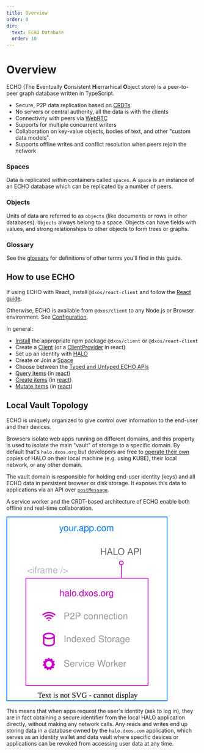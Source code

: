 ```yaml
---
title: Overview
order: 0
dir:
  text: ECHO Database
  order: 10
---
```


# Overview

ECHO (The **E**ventually **C**onsistent **H**ierrarhical **O**bject store) is a peer-to-peer graph database written in TypeScript.

*   Secure, P2P data replication based on [CRDTs](https://en.wikipedia.org/wiki/Conflict-free_replicated_data_type)
*   No servers or central authority, all the data is with the clients
*   Connectivity with peers via [WebRTC](https://en.wikipedia.org/wiki/WebRTC)
*   Supports for multiple concurrent writers
*   Collaboration on key-value objects, bodies of text, and other "custom data models".
*   Supports offline writes and conflict resolution when peers rejoin the network

### Spaces

Data is replicated within containers called `spaces`. A `space` is an instance of an ECHO database which can be replicated by a number of peers.

### Objects

Units of data are referred to as `objects` (like documents or rows in other databases). `Objects` always belong to a space. Objects can have fields with values, and strong relationships to other objects to form trees or graphs.

### Glossary

See the [glossary](glossary) for definitions of other terms you'll find in this guide.

## How to use ECHO
If using ECHO with React, install `@dxos/react-client` and follow the [React guide](react).

Otherwise, ECHO is available from `@dxos/client` to any Node.js or Browser environment. See [Configuration](configuration).

In general:

*   [Install](installation) the appropriate npm package `@dxos/client` or `@dxos/react-client`
*   Create a [Client](configuration) (or a [ClientProvider](react/cofiguration) in react)
*   Set up an identity with [HALO](../halo)
*   Create or Join a [Space](spaces)
*   Choose between the [Typed and Untyped ECHO APIs](typed)
*   [Query items](queries) (in [react](react/queries))
*   [Create items](mutations#creating-items) (in [react](react/mutations))
*   [Mutate items](mutations#mutating-data) (in [react](react/mutations))

## Local Vault Topology
ECHO is uniquely organized to give control over information to the end-user and their devices. 

Browsers isolate web apps running on different domains, and this property is used to isolate the main "vault" of storage to a specific domain. By default that's `halo.dxos.org` but developers are free to [operate their own](advanced#custom-halo-source) copies of HALO on their local machine (e.g. using KUBE), their local network, or any other domain. 

The vault domain is responsible for holding end-user identity (keys) and all ECHO data in persistent browser or disk storage. It exposes this data to applications via an API over [`postMessage`](https://developer.mozilla.org/en-US/docs/Web/API/Window/postMessage).

A service worker and the CRDT-based architecture of ECHO enable both offline and real-time collaboration.

![HALO Vault Topology Diagram](./diagrams/topology.drawio.svg)

This means that when apps request the user's identity (ask to log in), they are in fact obtaining a secure identifier from the local HALO application directly, without making any network calls. Any reads and writes end up storing data in a database owned by the `halo.dxos.com` application, which serves as an identity wallet and data vault where specific devices or applications can be revoked from accessing user data at any time.

